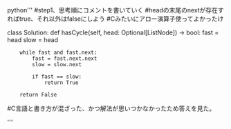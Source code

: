 python'''
#step1、思考順にコメントを書いていく
#headの末尾のnextが存在すればtrue、それ以外はfalseにしよう
#Cみたいにアロー演算子使ってよかったけ

class Solution:
    def hasCycle(self, head: Optional[ListNode]) -> bool:
        fast = head
        slow = head

        while fast and fast.next:
            fast = fast.next.next
            slow = slow.next

            if fast == slow:
                return True
        
        return False
#C言語と書き方が混ざった、かつ解法が思いつかなかったため答えを見た。

'''
